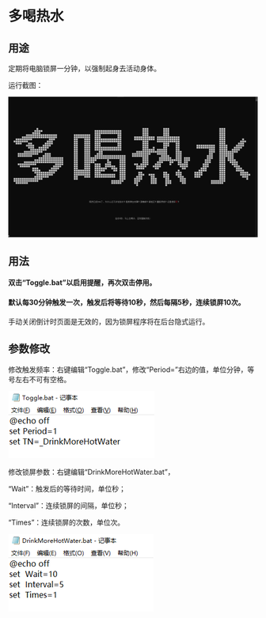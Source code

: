 # 多喝热水

## 用途

定期将电脑锁屏一分钟，以强制起身去活动身体。

运行截图：

![Screenshot](https://raw.githubusercontent.com/DragonRollGH/DrinkMoreHotWater/main/img/Screenshot.png)

## 用法

#### 双击“Toggle.bat”以启用提醒，再次双击停用。

#### 默认每30分钟触发一次，触发后将等待10秒，然后每隔5秒，连续锁屏10次。

手动关闭倒计时页面是无效的，因为锁屏程序将在后台隐式运行。


## 参数修改

修改触发频率：右键编辑“Toggle.bat”，修改“Period=”右边的值，单位分钟，等号左右不可有空格。

![Toggle](https://raw.githubusercontent.com/DragonRollGH/DrinkMoreHotWater/main/img/Toggle.png)

修改锁屏参数：右键编辑“DrinkMoreHotWater.bat”，

“Wait”：触发后的等待时间，单位秒；

“Interval”：连续锁屏的间隔，单位秒；

“Times”：连续锁屏的次数，单位次。

![DrinkMoreHotWater](https://raw.githubusercontent.com/DragonRollGH/DrinkMoreHotWater/main/img/DrinkMoreHotWater.png)
